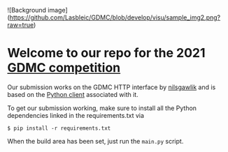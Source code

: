 ![Background image] (https://github.com/Lasbleic/GDMC/blob/develop/visu/sample_img2.png?raw=true)
# Welcome to our repo for the 2021 [GDMC competition](https://gendesignmc.engineering.nyu.edu/)

Our submission works on the GDMC HTTP interface by [nilsgawlik](https://github.com/nilsgawlik/gdmc_http_interface) and is based on the [Python client](https://github.com/nilsgawlik/gdmc_http_client_python) associated with it.

To get our submission working, make sure to install all the Python dependencies linked in the requirements.txt via
```
$ pip install -r requirements.txt
```

When the build area has been set, just run the `main.py` script.